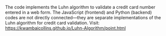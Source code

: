 The code implements the Luhn algorithm to validate a credit card number entered in a web form. The JavaScript (frontend) and Python (backend) codes are not directly 
connected—they are separate implementations of the Luhn algorithm for credit card validation. 
Visit: https://kwambaicollins.github.io/Luhn-Algorithm/point.html

